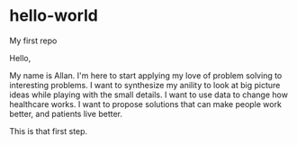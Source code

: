 # hello-world
My first repo

Hello, 

My name is Allan. I'm here to start applying my love of problem solving to interesting problems. I want to synthesize my anility to look at big picture ideas while playing with the small details. I want to use data to change how healthcare works. I want to propose solutions that can make people work better, and patients live better. 

This is that first step. 
